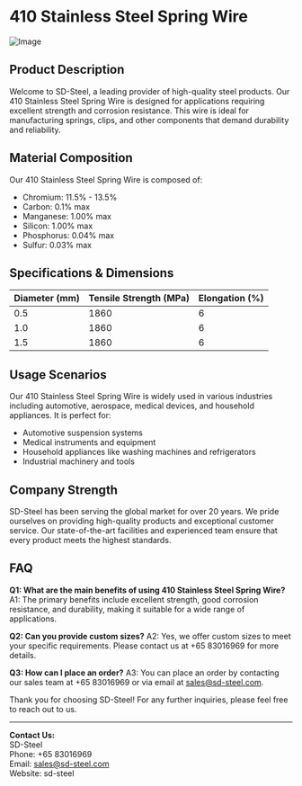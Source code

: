 # 410 Stainless Steel Spring Wire

![Image](https://github.com/user-attachments/assets/2567258e-e124-4816-932d-1809bd27ef0b)

## Product Description
Welcome to SD-Steel, a leading provider of high-quality steel products. Our 410 Stainless Steel Spring Wire is designed for applications requiring excellent strength and corrosion resistance. This wire is ideal for manufacturing springs, clips, and other components that demand durability and reliability.

## Material Composition
Our 410 Stainless Steel Spring Wire is composed of:
- Chromium: 11.5% - 13.5%
- Carbon: 0.1% max
- Manganese: 1.00% max
- Silicon: 1.00% max
- Phosphorus: 0.04% max
- Sulfur: 0.03% max

## Specifications & Dimensions

| Diameter (mm) | Tensile Strength (MPa) | Elongation (%) |
|---------------|------------------------|----------------|
| 0.5           | 1860                   | 6              |
| 1.0           | 1860                   | 6              |
| 1.5           | 1860                   | 6              |

## Usage Scenarios
Our 410 Stainless Steel Spring Wire is widely used in various industries including automotive, aerospace, medical devices, and household appliances. It is perfect for:
- Automotive suspension systems
- Medical instruments and equipment
- Household appliances like washing machines and refrigerators
- Industrial machinery and tools

## Company Strength
SD-Steel has been serving the global market for over 20 years. We pride ourselves on providing high-quality products and exceptional customer service. Our state-of-the-art facilities and experienced team ensure that every product meets the highest standards.

## FAQ
**Q1: What are the main benefits of using 410 Stainless Steel Spring Wire?**
A1: The primary benefits include excellent strength, good corrosion resistance, and durability, making it suitable for a wide range of applications.

**Q2: Can you provide custom sizes?**
A2: Yes, we offer custom sizes to meet your specific requirements. Please contact us at +65 83016969 for more details.

**Q3: How can I place an order?**
A3: You can place an order by contacting our sales team at +65 83016969 or via email at sales@sd-steel.com.

Thank you for choosing SD-Steel! For any further inquiries, please feel free to reach out to us.

---

**Contact Us:**  
SD-Steel  
Phone: +65 83016969  
Email: sales@sd-steel.com  
Website:  sd-steel